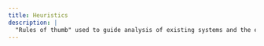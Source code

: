```yaml
---
title: Heuristics
description: |
  "Rules of thumb" used to guide analysis of existing systems and the evaluation of new ones. Best practice not to think of these as "best practices"—different heuristics may serve you better in different contexts.
---
```

